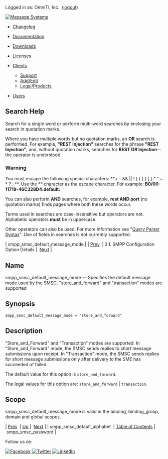 Logged in as: OmniTI, Inc.  ([logout](https://support.messagesystems.com/logout.php))

[![Message Systems](https://support.messagesystems.com/images/ms-white205.png)](https://support.messagesystems.com/start.php) 

*   [Changelog](https://support.messagesystems.com/start.php?show=changelog)
*   [Documentation](https://support.messagesystems.com/docs/)
*   [Downloads](https://support.messagesystems.com/start.php)

*   [Licenses](https://support.messagesystems.com/license_summary.php)
*   <a href="">Clients</a>
    *   [Support](https://support.messagesystems.com/cs.php)
    *   [Add/Edit](https://support.messagesystems.com/edit_client.php)
    *   [Legal/Products](https://support.messagesystems.com/edit_products.php)
*   [Users](https://support.messagesystems.com/edit_customer.php)

## Search Help

Search for a single word or perform multi-word searches by enclosing your search in quotation marks.

Where you have multiple words but no quotation marks, an **OR** search is performed. For example, **"REST Injection"** searches for the phrase **"REST Injection"**, and, without quotation marks, searches for **REST OR Injection**--the operator is understood.

### Warning

You must escape the following special characters: **+ - && || ! ( ) { } [ ] ^ " ~ * ? : \**. Use the **\** character as the escape character. For example: **B0/00-11719-46C328D4\:default\:**

You can also perform **AND** searches, for example, **rest AND port** (no quotation marks) finds pages where both these words occur.

Terms used in searches are case-insensitive but operators are not. Alphabetic operators **must** be in uppercase.

Other operators can also be used. For more information see "[Query Parser Syntax](https://lucene.apache.org/core/old_versioned_docs/versions/3_0_0/queryparsersyntax.html)". Use of fields in searches is not currently supported.

| smpp_smsc_default_message_mode |
| [Prev](mobility.conf.smpp_smsc_default_alphabet.php)  | 3.1. SMPP Configuration Option Details |  [Next](mobility.conf.smpp_smsc_password.php) |

<a name="mobility.conf.smpp_smsc_default_message_mode"></a>
## Name

smpp_smsc_default_message_mode — Specifies the default message mode used by the SMSC. "store_and_forward" and "transaction" modes are supported

## Synopsis

`smpp_smsc_default_message_mode = "store_and_forward"`

<a name="idp2139216"></a>
## Description

"Store_and_Forward" and "Transaction" modes are supported. In "Store_and_Forward" mode, the SMSC sends replies to short message submissions upon receipt. In "Transaction" mode, the SMSC sends replies for short message submissions only after delivery to the SME has succeeded of failed.

The default value for this option is `store_and_forward`.

The legal values for this option are: `store_and_forward` | `transaction`.

<a name="idp2143632"></a>
## Scope

smpp_smsc_default_message_mode is valid in the binding, binding_group, domain and global scopes.

| [Prev](mobility.conf.smpp_smsc_default_alphabet.php)  | [Up](mobility.smpp.options.php#mobility.conf) |  [Next](mobility.conf.smpp_smsc_password.php) |
| smpp_smsc_default_alphabet  | [Table of Contents](index.php) |  smpp_smsc_password |

Follow us on:

[![Facebook](https://support.messagesystems.com/images/icon-facebook.png)](http://www.facebook.com/messagesystems) [![Twitter](https://support.messagesystems.com/images/icon-twitter.png)](http://twitter.com/#!/MessageSystems) [![LinkedIn](https://support.messagesystems.com/images/icon-linkedin.png)](http://www.linkedin.com/company/message-systems)